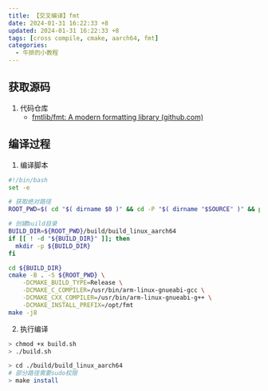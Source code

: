 ```yaml
---
title: 【交叉编译】fmt
date: 2024-01-31 16:22:33 +8
updated: 2024-01-31 16:22:33 +8
tags: [cross compile, cmake, aarch64, fmt]
categories: 
  - 牛排的小教程
---
```


## 获取源码

1. 代码仓库
   - [fmtlib/fmt: A modern formatting library (github.com)](https://github.com/fmtlib/fmt) 

## 编译过程

1. 编译脚本

```sh
#!/bin/bash
set -e

# 获取绝对路径
ROOT_PWD=$( cd "$( dirname $0 )" && cd -P "$( dirname "$SOURCE" )" && pwd )

# 创建build目录
BUILD_DIR=${ROOT_PWD}/build/build_linux_aarch64
if [[ ! -d "${BUILD_DIR}" ]]; then
  mkdir -p ${BUILD_DIR}
fi

cd ${BUILD_DIR}
cmake -B . -S ${ROOT_PWD} \
    -DCMAKE_BUILD_TYPE=Release \
    -DCMAKE_C_COMPILER=/usr/bin/arm-linux-gnueabi-gcc \
    -DCMAKE_CXX_COMPILER=/usr/bin/arm-linux-gnueabi-g++ \
    -DCMAKE_INSTALL_PREFIX=/opt/fmt
make -j8

```

2. 执行编译

```sh
> chmod +x build.sh
> ./build.sh

> cd ./build/build_linux_aarch64
# 部分路径需要sudo权限
> make install
```

